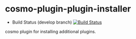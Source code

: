 cosmo-plugin-plugin-installer
=============================

- Build Status (develop branch) [![Build Status](https://secure.travis-ci.org/CloudifySource/cosmo-plugin-plugin-installer.png?branch=develop)](http://travis-ci.org/CloudifySource/cosmo-plugin-plugin-installer)

cosmo plugin for installing additional plugins.
